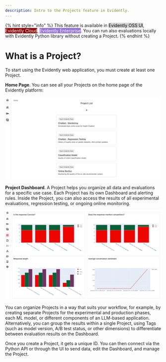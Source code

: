 ```yaml
---
description: Intro to the Projects feature in Evidently.
---   
```


{% hint style="info" %}
This feature is available in <mark style="color:black;background-color:lightgray;">Evidently OSS UI</mark>, <mark style="color:white;background-color:darkred;">Evidently Cloud</mark>, <mark style="color:white;background-color:mediumpurple;">Evidently Enterprise</mark>.
You can run also evaluations locally with Evidently Python library without creating a Project.
{% endhint %}

# What is a Project?

To start using the Evidently web application, you must create at least one Project. 

**Home Page**. You can see all your Projects on the home page of the Evidently platform:

![](../.gitbook/assets/cloud/projects-min.png)

**Project Dashboard**. A Project helps you organize all data and evaluations for a specific use case. Each Project has its own Dashboard and alerting rules. Inside the Project, you can also access the results of all experimental evaluations, regression testing, or ongoing online monitoring. 

![](../.gitbook/assets/cloud/project_dashboard-min.png)

You can organize Projects in a way that suits your workflow, for example, by creating separate Projects for the experimental and production phases, each ML model, or different components of an LLM-based application. Alternatively, you can group the results within a single Project, using Tags (such as model version, A/B test status, or other dimensions) to differentiate between evaluation results on the Dashboard.

Once you create a Project, it gets a unique ID. You can then connect via the Python API or through the UI to send data, edit the Dashboard, and manage the Project.
